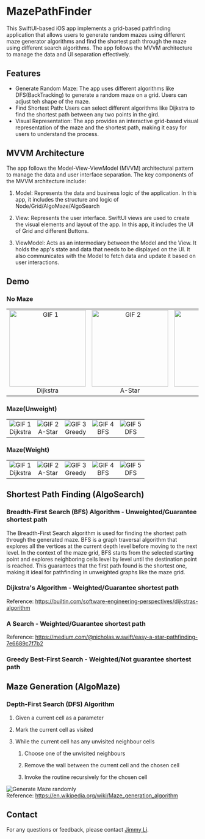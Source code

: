 # MazePathFinder

This SwiftUI-based iOS app implements a grid-based pathfinding application that allows users to generate random mazes using different maze generator algorithms and find the shortest path through the maze using different search algorithms. The app follows the MVVM architecture to manage the data and UI separation effectively.

## Features

- Generate Random Maze: The app uses different algorithms like DFS(BackTracking) to generate a random maze on a grid. Users can adjust teh shape of the maze.
- Find Shortest Path: Users can select different algorithms like Dijkstra to find the shortest path between any two points in the gird.
- Visual Representation: The app provides an interactive grid-based visual representation of the maze and the shortest path, making it easy for users to understand the process.


## MVVM Architecture

The app follows the Model-View-ViewModel (MVVM) architectural pattern to manage the data and user interface separation. The key components of the MVVM architecture include:

1. Model: Represents the data and business logic of the application. In this app, it includes the structure and logic of Node/Grid/AlgoMaze/AlgoSearch

2. View: Represents the user interface. SwiftUI views are used to create the visual elements and layout of the app. In this app, it includes the UI of Grid and different Buttons.

3. ViewModel: Acts as an intermediary between the Model and the View. It holds the app's state and data that needs to be displayed on the UI. It also communicates with the Model to fetch data and update it based on user interactions. 

## Demo

### No Maze

<table>
  <tr>
    <td align="center">
      <img src="https://github.com/jli943/MazePathFinder/blob/main/Photos/noMaze/dijkstra.gif" alt="GIF 1" width="200">
      <br>
      Dijkstra
    </td>
    <td align="center">
      <img src="https://github.com/jli943/MazePathFinder/blob/main/Photos/noMaze/astar.gif" alt="GIF 2" width="200">
      <br>
      A-Star
    </td>
    <td align="center">
      <img src="https://github.com/jli943/MazePathFinder/blob/main/Photos/noMaze/greedy.gif" alt="GIF 3" width="200">
      <br>
      Greedy
    </td>
    <td align="center">
      <img src="https://github.com/jli943/MazePathFinder/blob/main/Photos/noMaze/bfs.gif" alt="GIF 4" width="200">
      <br>
      BFS
    </td>
    <td align="center">
      <img src="https://github.com/jli943/MazePathFinder/blob/main/Photos/noMaze/dfs.gif" alt="GIF 5" width="200">
      <br>
      DFS
    </td>
  </tr>
</table>

### Maze(Unweight)

<table>
  <tr>
    <td align="center">
      <img src="https://github.com/jli943/MazePathFinder/blob/main/Photos/unweightMaze/dij.gif" alt="GIF 1">
      <br>
      Dijkstra
    </td>
    <td align="center">
      <img src="https://github.com/jli943/MazePathFinder/blob/main/Photos/unweightMaze/astar.gif" alt="GIF 2">
      <br>
      A-Star
    </td>
    <td align="center">
      <img src="https://github.com/jli943/MazePathFinder/blob/main/Photos/unweightMaze/greedy.gif" alt="GIF 3">
      <br>
      Greedy
    </td>
    <td align="center">
      <img src="https://github.com/jli943/MazePathFinder/blob/main/Photos/unweightMaze/bfs.gif" alt="GIF 4">
      <br>
      BFS
    </td>
    <td align="center">
      <img src="https://github.com/jli943/MazePathFinder/blob/main/Photos/unweightMaze/dfs.gif" alt="GIF 5">
      <br>
      DFS
    </td>
  </tr>
</table>

### Maze(Weight)

<table>
  <tr>
    <td align="center">
      <img src="https://github.com/jli943/MazePathFinder/blob/main/Photos/weightMaze/dijksrta.gif" alt="GIF 1">
      <br>
      Dijkstra
    </td>
    <td align="center">
      <img src="https://github.com/jli943/MazePathFinder/blob/main/Photos/weightMaze/astar.gif" alt="GIF 2">
      <br>
      A-Star
    </td>
    <td align="center">
      <img src="https://github.com/jli943/MazePathFinder/blob/main/Photos/weightMaze/greedy.gif" alt="GIF 3">
      <br>
      Greedy
    </td>
    <td align="center">
      <img src="https://github.com/jli943/MazePathFinder/blob/main/Photos/weightMaze/bfs.gif" alt="GIF 4">
      <br>
      BFS
    </td>
    <td align="center">
      <img src="https://github.com/jli943/MazePathFinder/blob/main/Photos/weightMaze/dfs.gif" alt="GIF 5">
      <br>
      DFS
    </td>
  </tr>
</table>




## Shortest Path Finding (AlgoSearch)

### Breadth-First Search (BFS) Algorithm - Unweighted/Guarantee shortest path

The Breadth-First Search algorithm is used for finding the shortest path through the generated maze. BFS is a graph traversal algorithm that explores all the vertices at the current depth level before moving to the next level. In the context of the maze grid, BFS starts from the selected starting point and explores neighboring cells level by level until the destination point is reached. This guarantees that the first path found is the shortest one, making it ideal for pathfinding in unweighted graphs like the maze grid.

### Dijkstra's Algorithm - Weighted/Guarantee shortest path

Reference: https://builtin.com/software-engineering-perspectives/dijkstras-algorithm

### A Search - Weighted/Guarantee shortest path

Reference: https://medium.com/@nicholas.w.swift/easy-a-star-pathfinding-7e6689c7f7b2

### Greedy Best-First Search - Weighted/Not guarantee shortest path


## Maze Generation (AlgoMaze)

### Depth-First Search (DFS) Algorithm

1. Given a current cell as a parameter

2. Mark the current cell as visited

3. While the current cell has any unvisited neighbour cells

    1. Choose one of the unvisited neighbours
    
    2. Remove the wall between the current cell and the chosen cell
    
    3. Invoke the routine recursively for the chosen cell

 
![Generate Maze randomly](https://github.com/jli943/MazePathFinder/blob/main/Photos/unweightMaze/mazeGenerate.gif)   
Reference: https://en.wikipedia.org/wiki/Maze_generation_algorithm



## Contact

For any questions or feedback, please contact [Jimmy Li](mailto:jimmy94309@gmail.com).
